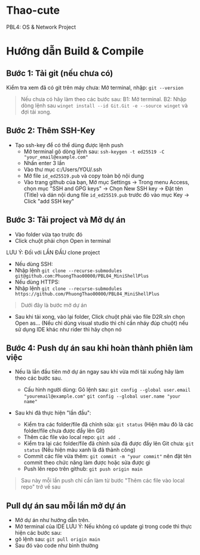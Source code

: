 # Thao-cute
PBL4: OS &amp; Network Project
# Hướng dẫn Build & Compile
## Bước 1: Tải git (nếu chưa có)
Kiểm tra xem đã có git trên máy chưa:
Mở terminal, nhập: ``git --version``
> Nếu chưa có hãy làm theo các bước sau:
		B1: Mở terminal.
		B2:  Nhập dòng lệnh sau ``winget install --id Git.Git -e --source winget`` và đợi tải xong.
## Bước 2: Thêm SSH-Key
- Tạo ssh-key để có thể dùng được lệnh push
	- Mở terminal gõ dòng lệnh sau:
		``ssh-keygen -t ed25519 -C "your_email@example.com"``
	- Nhấn enter 3 lần
	- Vào thư mục c:/Users/YOU/.ssh
	- Mở file ``id_ed25519.pub`` và copy toàn bộ nội dung
	- Vào trang github của bạn, Mở mục Settings -> Trong menu Access, chọn mục "SSH and GPG keys" -> Chọn New SSH key -> Đặt tên (Title) và dán nội dung file ``id_ed25519.pub`` trước đó vào mục Key -> Click "add SSH key"
## Bước 3: Tải project và Mở dự án
- Vào folder vừa tạo trước đó
- Click chuột phải chọn Open in terminal

LƯU Ý: Đối với LẦN ĐẦU clone project

- Nếu dùng SSH:
- Nhập lệnh ``git clone --recurse-submodules git@github.com:PhuongThao00000/PBL04_MiniShellPlus``
- Nếu dùng HTTPS:
- Nhập lệnh ``git clone --recurse-submodules https://github.com/PhuongThao00000/PBL04_MiniShellPlus``

> Dưới đây là bước mở dự án
- Sau khi tải xong, vào lại folder, Click chuột phải vào file D2R.sln chọn Open as... (Nếu chỉ dùng visual studio thì chỉ cần nháy đúp chuột) nếu sử dụng IDE khác như rider thì hãy chọn nó

## Bước 4: Push dự án sau khi hoàn thành phiên làm việc
- Nếu là lần đầu tiên mở dự án ngay sau khi vừa mới tải xuống hãy làm theo các bước sau.
	- Cấu hình người dùng:
		Gõ lệnh sau:
		``git config --global user.email "youremail@example.com"``
		``git config --global user.name "your name"``

- Sau khi đã thực hiện "lần đầu":
	- Kiểm tra các folder/file đã chỉnh sửa: ``git status`` (Hiện màu đỏ là các folder/file chưa được đẩy lên Git)
	- Thêm các file vào local repo: ``git add .``
	- Kiểm tra lại các folder/file đã chỉnh sửa đã được đẩy lên Git chưa: ``git status`` (Nếu hiện màu xanh là đã thành công)
	- Commit các file vừa thêm: ``git commit -m "your commit"``
		nên đặt tên commit theo chức năng làm được hoặc sửa được gì
	- Push lên repo trên github: ``git push origin main``

> Sau này mỗi lần push chỉ cần làm từ bước "Thêm các file vào local repo" trở về sau


## Pull dự án sau mỗi lần mở dự án
- Mở dự án như hướng dẫn trên.
- Mở terminal của IDE
LƯU Ý: Nếu không có update gì trong code thì thực hiện các bước sau:
- gõ lệnh sau: ``git pull origin main``
- Sau đó vào code như bình thường

